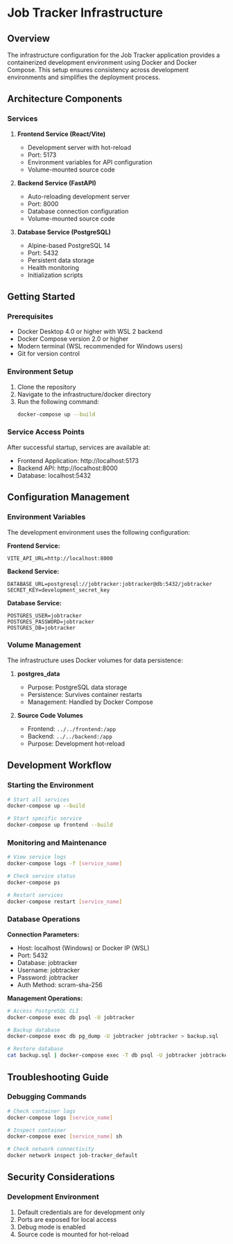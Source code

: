 # Job Tracker Infrastructure

## Overview

The infrastructure configuration for the Job Tracker application provides a containerized development environment using Docker and Docker Compose. This setup ensures consistency across development environments and simplifies the deployment process.

## Architecture Components

### Services

1. **Frontend Service (React/Vite)**

   - Development server with hot-reload
   - Port: 5173
   - Environment variables for API configuration
   - Volume-mounted source code

2. **Backend Service (FastAPI)**

   - Auto-reloading development server
   - Port: 8000
   - Database connection configuration
   - Volume-mounted source code

3. **Database Service (PostgreSQL)**
   - Alpine-based PostgreSQL 14
   - Port: 5432
   - Persistent data storage
   - Health monitoring
   - Initialization scripts

## Getting Started

### Prerequisites

- Docker Desktop 4.0 or higher with WSL 2 backend
- Docker Compose version 2.0 or higher
- Modern terminal (WSL recommended for Windows users)
- Git for version control

### Environment Setup

1. Clone the repository
2. Navigate to the infrastructure/docker directory
3. Run the following command:
   ```bash
   docker-compose up --build
   ```

### Service Access Points

After successful startup, services are available at:

- Frontend Application: http://localhost:5173
- Backend API: http://localhost:8000
- Database: localhost:5432

## Configuration Management

### Environment Variables

The development environment uses the following configuration:

**Frontend Service:**

```env
VITE_API_URL=http://localhost:8000
```

**Backend Service:**

```env
DATABASE_URL=postgresql://jobtracker:jobtracker@db:5432/jobtracker
SECRET_KEY=development_secret_key
```

**Database Service:**

```env
POSTGRES_USER=jobtracker
POSTGRES_PASSWORD=jobtracker
POSTGRES_DB=jobtracker
```

### Volume Management

The infrastructure uses Docker volumes for data persistence:

1. **postgres_data**

   - Purpose: PostgreSQL data storage
   - Persistence: Survives container restarts
   - Management: Handled by Docker Compose

2. **Source Code Volumes**
   - Frontend: `../../frontend:/app`
   - Backend: `../../backend:/app`
   - Purpose: Development hot-reload

## Development Workflow

### Starting the Environment

```bash
# Start all services
docker-compose up --build

# Start specific service
docker-compose up frontend --build
```

### Monitoring and Maintenance

```bash
# View service logs
docker-compose logs -f [service_name]

# Check service status
docker-compose ps

# Restart services
docker-compose restart [service_name]
```

### Database Operations

**Connection Parameters:**

- Host: localhost (Windows) or Docker IP (WSL)
- Port: 5432
- Database: jobtracker
- Username: jobtracker
- Password: jobtracker
- Auth Method: scram-sha-256

**Management Operations:**

```bash
# Access PostgreSQL CLI
docker-compose exec db psql -U jobtracker

# Backup database
docker-compose exec db pg_dump -U jobtracker jobtracker > backup.sql

# Restore database
cat backup.sql | docker-compose exec -T db psql -U jobtracker jobtracker
```

## Troubleshooting Guide

### Debugging Commands

```bash
# Check container logs
docker-compose logs [service_name]

# Inspect container
docker-compose exec [service_name] sh

# Check network connectivity
docker network inspect job-tracker_default
```

## Security Considerations

### Development Environment

1. Default credentials are for development only
2. Ports are exposed for local access
3. Debug mode is enabled
4. Source code is mounted for hot-reload
